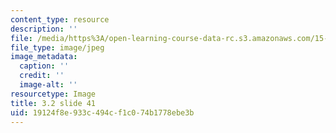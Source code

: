 ```yaml
---
content_type: resource
description: ''
file: /media/https%3A/open-learning-course-data-rc.s3.amazonaws.com/15-s21-nuts-and-bolts-of-business-plans-january-iap-2014/19124f8e933c494cf1c074b1778ebe3b_Slide41.JPG
file_type: image/jpeg
image_metadata:
  caption: ''
  credit: ''
  image-alt: ''
resourcetype: Image
title: 3.2 slide 41
uid: 19124f8e-933c-494c-f1c0-74b1778ebe3b
---
```

